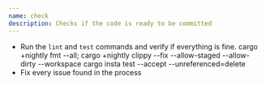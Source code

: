 ```yaml
---
name: check
description: Checks if the code is ready to be committed
---
```


- Run the `lint` and `test` commands and verify if everything is fine.
  <lint>cargo +nightly fmt --all; cargo +nightly clippy --fix --allow-staged --allow-dirty --workspace</lint>
  <test>cargo insta test --accept --unreferenced=delete</test>
- Fix every issue found in the process
